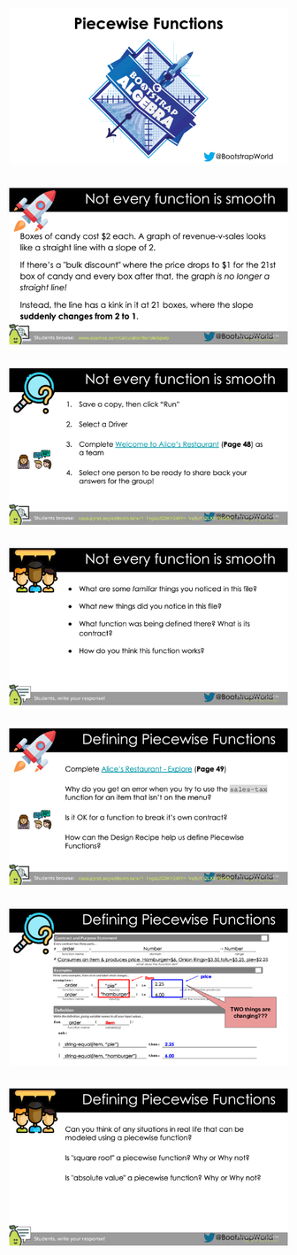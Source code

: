 #

![Piecewise_Functions-Pyret-0000.png](Piecewise_Functions-Pyret-0000.png)

#

![Piecewise_Functions-Pyret-0001.png](Piecewise_Functions-Pyret-0001.png)

#

![Piecewise_Functions-Pyret-0002.png](Piecewise_Functions-Pyret-0002.png)

#

![Piecewise_Functions-Pyret-0003.png](Piecewise_Functions-Pyret-0003.png)

#

![Piecewise_Functions-Pyret-0004.png](Piecewise_Functions-Pyret-0004.png)

#

![Piecewise_Functions-Pyret-0005.png](Piecewise_Functions-Pyret-0005.png)

#

![Piecewise_Functions-Pyret-0006.png](Piecewise_Functions-Pyret-0006.png)

